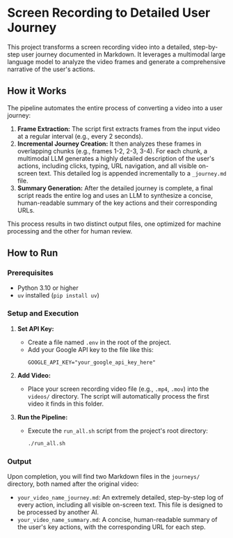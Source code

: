 # Screen Recording to Detailed User Journey

This project transforms a screen recording video into a detailed, step-by-step user journey documented in Markdown. It leverages a multimodal large language model to analyze the video frames and generate a comprehensive narrative of the user's actions.

## How it Works

The pipeline automates the entire process of converting a video into a user journey:

1.  **Frame Extraction:** The script first extracts frames from the input video at a regular interval (e.g., every 2 seconds).
2.  **Incremental Journey Creation:** It then analyzes these frames in overlapping chunks (e.g., frames 1-2, 2-3, 3-4). For each chunk, a multimodal LLM generates a highly detailed description of the user's actions, including clicks, typing, URL navigation, and all visible on-screen text. This detailed log is appended incrementally to a `_journey.md` file.
3.  **Summary Generation:** After the detailed journey is complete, a final script reads the entire log and uses an LLM to synthesize a concise, human-readable summary of the key actions and their corresponding URLs.

This process results in two distinct output files, one optimized for machine processing and the other for human review.

## How to Run

### Prerequisites

*   Python 3.10 or higher
*   `uv` installed (`pip install uv`)

### Setup and Execution

1.  **Set API Key:**
    *   Create a file named `.env` in the root of the project.
    *   Add your Google API key to the file like this:
        ```
        GOOGLE_API_KEY="your_google_api_key_here"
        ```

2.  **Add Video:**
    *   Place your screen recording video file (e.g., `.mp4`, `.mov`) into the `videos/` directory. The script will automatically process the first video it finds in this folder.

3.  **Run the Pipeline:**
    *   Execute the `run_all.sh` script from the project's root directory:
        ```bash
        ./run_all.sh
        ```

### Output

Upon completion, you will find two Markdown files in the `journeys/` directory, both named after the original video:

*   `your_video_name_journey.md`: An extremely detailed, step-by-step log of every action, including all visible on-screen text. This file is designed to be processed by another AI.
*   `your_video_name_summary.md`: A concise, human-readable summary of the user's key actions, with the corresponding URL for each step.